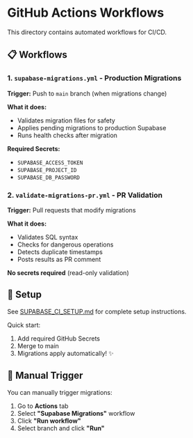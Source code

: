 # GitHub Actions Workflows

This directory contains automated workflows for CI/CD.

## 📋 Workflows

### 1. `supabase-migrations.yml` - Production Migrations
**Trigger:** Push to `main` branch (when migrations change)

**What it does:**
- Validates migration files for safety
- Applies pending migrations to production Supabase
- Runs health checks after migration

**Required Secrets:**
- `SUPABASE_ACCESS_TOKEN`
- `SUPABASE_PROJECT_ID`
- `SUPABASE_DB_PASSWORD`

### 2. `validate-migrations-pr.yml` - PR Validation
**Trigger:** Pull requests that modify migrations

**What it does:**
- Validates SQL syntax
- Checks for dangerous operations
- Detects duplicate timestamps
- Posts results as PR comment

**No secrets required** (read-only validation)

## 🚀 Setup

See [SUPABASE_CI_SETUP.md](../SUPABASE_CI_SETUP.md) for complete setup instructions.

Quick start:
1. Add required GitHub Secrets
2. Merge to main
3. Migrations apply automatically! ✨

## 🔧 Manual Trigger

You can manually trigger migrations:
1. Go to **Actions** tab
2. Select **"Supabase Migrations"** workflow
3. Click **"Run workflow"**
4. Select branch and click **"Run"**

